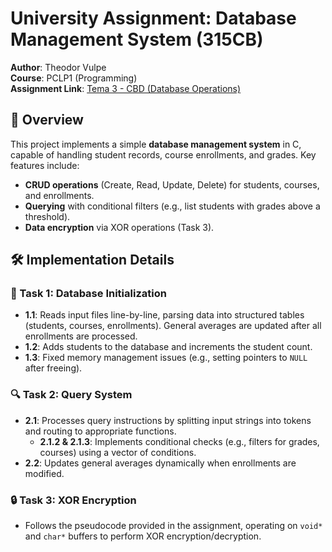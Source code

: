 # University Assignment: Database Management System (315CB)  
**Author**: Theodor Vulpe  
**Course**: PCLP1 (Programming)  
**Assignment Link**: [Tema 3 - CBD (Database Operations)](https://ocw.cs.pub.ro/courses/programare/teme_2024/tema3_2024_cbd)  

## 📖 Overview  
This project implements a simple **database management system** in C, capable of handling student records, course enrollments, and grades. Key features include:  
- **CRUD operations** (Create, Read, Update, Delete) for students, courses, and enrollments.  
- **Querying** with conditional filters (e.g., list students with grades above a threshold).  
- **Data encryption** via XOR operations (Task 3).  

## 🛠️ Implementation Details  

### 📂 Task 1: Database Initialization  
- **1.1**: Reads input files line-by-line, parsing data into structured tables (students, courses, enrollments). General averages are updated after all enrollments are processed.  
- **1.2**: Adds students to the database and increments the student count.  
- **1.3**: Fixed memory management issues (e.g., setting pointers to `NULL` after freeing).  

### 🔍 Task 2: Query System  
- **2.1**: Processes query instructions by splitting input strings into tokens and routing to appropriate functions.  
  - **2.1.2 & 2.1.3**: Implements conditional checks (e.g., filters for grades, courses) using a vector of conditions.  
- **2.2**: Updates general averages dynamically when enrollments are modified.  

### 🔒 Task 3: XOR Encryption  
- Follows the pseudocode provided in the assignment, operating on `void*` and `char*` buffers to perform XOR encryption/decryption.  
